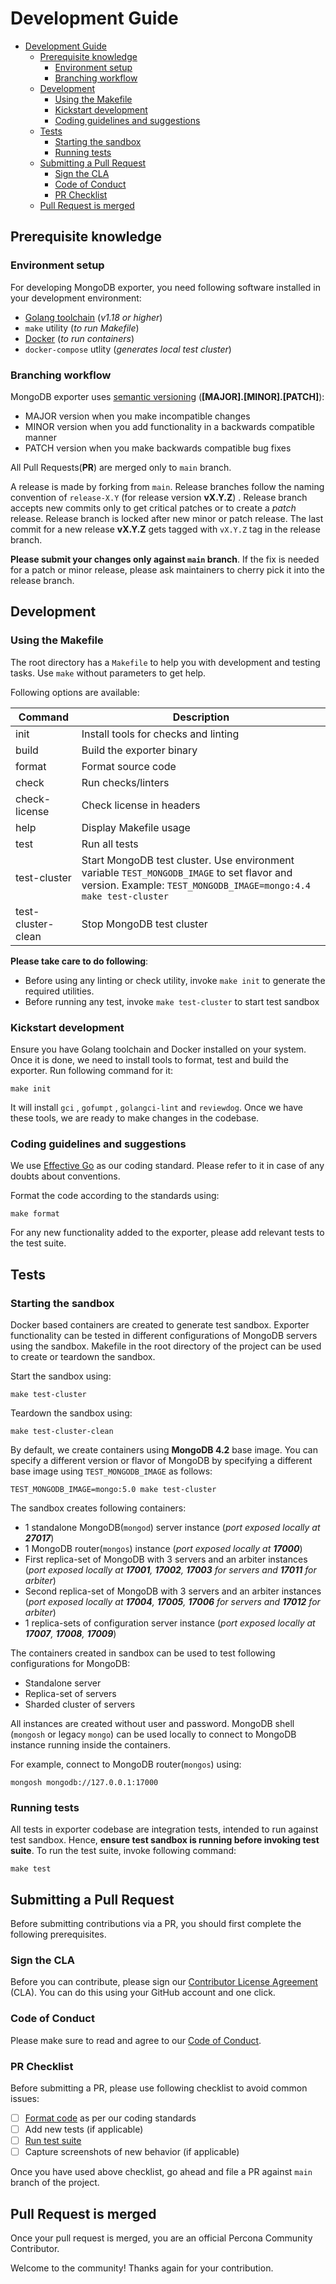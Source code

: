# Development Guide

- [Development Guide](#development-guide)
  - [Prerequisite knowledge](#prerequisite-knowledge)
    - [Environment setup](#environment-setup)
    - [Branching workflow](#branching-workflow)
  - [Development](#development)
    - [Using the Makefile](#using-the-makefile)
    - [Kickstart development](#kickstart-development)
    - [Coding guidelines and suggestions](#coding-guidelines-and-suggestions)
  - [Tests](#tests)
    - [Starting the sandbox](#starting-the-sandbox)
    - [Running tests](#running-tests)
  - [Submitting a Pull Request](#submitting-a-pull-request)
    - [Sign the CLA](#sign-the-cla)
    - [Code of Conduct](#code-of-conduct)
    - [PR Checklist](#pr-checklist)
  - [Pull Request is merged](#pull-request-is-merged)

## Prerequisite knowledge

### Environment setup

For developing MongoDB exporter, you need following software installed in your development environment:

- [Golang toolchain](https://go.dev/doc/install) (*v1.18 or higher*)
- `make` utility (*to run Makefile*)
- [Docker](https://docs.docker.com/engine/install/)  (*to run containers*)
- `docker-compose` utlity (*generates local test cluster*)

### Branching workflow

MongoDB exporter uses [semantic versioning](https://semver.org/spec/v2.0.0.html) (**[MAJOR].[MINOR].[PATCH]**):

- MAJOR version when you make incompatible changes
- MINOR version when you add functionality in a backwards compatible manner
- PATCH version when you make backwards compatible bug fixes

All Pull Requests(**PR**) are merged only to `main` branch.

A release is made by forking from `main`. Release branches follow the naming convention of `release-X.Y` (for release version **vX.Y.Z**) . Release branch accepts new commits only to get critical patches or to create a _patch_ release. Release branch is locked after new minor or patch release. The last commit for a new release **vX.Y.Z** gets tagged with `vX.Y.Z` tag in the release branch.

**Please submit your changes only against `main` branch**. If the fix is needed for a patch or minor release, please ask maintainers to cherry pick it into the release branch.

## Development

### Using the Makefile

The root directory has a `Makefile` to help you with development and testing tasks. Use `make` without parameters to get help.

Following options are available:

|Command|Description|
|-----|-----|
|init|Install tools for checks and linting|
|build|Build the exporter binary|
|format|Format source code|
|check|Run checks/linters|
|check-license|Check license in headers|
|help|Display Makefile usage|
|test|Run all tests|
|test-cluster|Start MongoDB test cluster. Use environment variable `TEST_MONGODB_IMAGE` to set flavor and version. Example: `TEST_MONGODB_IMAGE=mongo:4.4 make test-cluster`|
|test-cluster-clean|Stop MongoDB test cluster|

**Please take care to do following**:

- Before using any linting or check utility, invoke `make init` to generate the required utilities.
- Before running any test, invoke `make test-cluster` to start test sandbox

### Kickstart development

Ensure you have Golang toolchain and Docker installed on your system. Once it is done, we need to install tools to format, test and build the exporter. Run following command for it:

```
make init
```
It will install `gci` , `gofumpt` , `golangci-lint` and `reviewdog`. Once we have these tools, we are ready to make changes in the codebase.

### Coding guidelines and suggestions

We use [Effective Go](https://go.dev/doc/effective_go) as our coding standard. Please refer to it in case of any doubts about conventions.

Format the code according to the standards using:

```
make format
```

For any new functionality added to the exporter, please add relevant tests to the test suite.

## Tests

### Starting the sandbox

Docker based containers are created to generate test sandbox. Exporter functionality can be tested in different configurations of MongoDB servers using the sandbox. Makefile in the root directory of the project can be used to create or teardown the sandbox.

Start the sandbox using:

```
make test-cluster
```

Teardown the sandbox using:

```
make test-cluster-clean
```

By default, we create containers using **MongoDB 4.2** base image. You can specify a different version or flavor of MongoDB by specifying a different base image using `TEST_MONGODB_IMAGE` as follows:

```
TEST_MONGODB_IMAGE=mongo:5.0 make test-cluster
```

The sandbox creates following containers:

- 1 standalone MongoDB(`mongod`) server instance (*port exposed locally at **27017***)
- 1 MongoDB router(`mongos`) instance (*port exposed locally at **17000***)
- First replica-set of MongoDB with 3 servers and an arbiter instances (*port exposed locally at **17001**, **17002**, **17003** for servers and **17011** for arbiter*)
- Second replica-set of MongoDB with 3 servers and an arbiter instances (*port exposed locally at **17004**, **17005**, **17006** for servers and **17012** for arbiter*)
- 1 replica-sets of configuration server instance (*port exposed locally at **17007**, **17008**, **17009***)

The containers created in sandbox can be used to test following configurations for MongoDB:

- Standalone server
- Replica-set of servers
- Sharded cluster of servers

All instances are created without user and password. MongoDB shell (`mongosh` or legacy `mongo`) can be used locally to connect to MongoDB instance running inside the containers.

For example, connect to MongoDB router(`mongos`) using:

```
mongosh mongodb://127.0.0.1:17000
```

### Running tests

All tests in exporter codebase are integration tests, intended to run against test sandbox. Hence, **ensure test sandbox is running before invoking test suite**. To run the test suite, invoke following command:

```
make test
```

## Submitting a Pull Request

Before submitting contributions via a PR, you should first complete the following prerequisites.

### Sign the CLA

Before you can contribute, please sign our [Contributor License Agreement](https://cla-assistant.percona.com/percona/mongodb_exporter) (CLA). You can do this using your GitHub account and one click.

### Code of Conduct

Please make sure to read and agree to our [Code of Conduct](https://github.com/percona/community/blob/main/content/contribute/coc.md).

### PR Checklist

Before submitting a PR, please use following checklist to avoid common issues:

- [ ] [Format code](#coding-guidelines-and-suggestions) as per our coding standards
- [ ] Add new tests (if applicable)
- [ ] [Run test suite](#running-tests)
- [ ] Capture screenshots of new behavior (if applicable)

Once you have used above checklist, go ahead and file a PR against `main` branch of the project.

## Pull Request is merged

Once your pull request is merged, you are an official Percona Community Contributor.

Welcome to the community! Thanks again for your contribution.